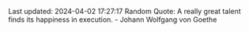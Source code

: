 Last updated: 2024-04-02 17:27:17
Random Quote: A really great talent finds its happiness in execution. - Johann Wolfgang von Goethe